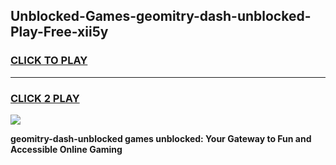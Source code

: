 
## Unblocked-Games-geomitry-dash-unblocked-Play-Free-xii5y
<h3>
<a href="https://premium76.site?title=geomitry-dash-unblocked&ref=12A">CLICK TO PLAY</a></h3>
<hr>

<h3>
<a href="https://premium76.site?title=geomitry-dash-unblocked&ref=12A">CLICK 2 PLAY</a>
  
</h3>

<a href="https://premium76.site?title=geomitry-dash-unblocked&ref=12A"><img src="https://clearcache.store/games.png"></a>


**geomitry-dash-unblocked games unblocked: Your Gateway to Fun and Accessible Online Gaming**
